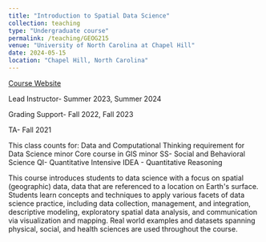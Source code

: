 ```yaml
---
title: "Introduction to Spatial Data Science"
collection: teaching
type: "Undergraduate course"
permalink: /teaching/GEOG215
venue: "University of North Carolina at Chapel Hill"
date: 2024-05-15
location: "Chapel Hill, North Carolina"
---
```

[Course Website](https://jucardwell.github.io/geog215/)

Lead Instructor- Summer 2023, Summer 2024

Grading Support- Fall 2022, Fall 2023

TA- Fall 2021

This class counts for:
Data and Computational Thinking requirement for Data Science minor
Core course in GIS minor
SS- Social and Behavioral Science
QI- Quantitative Intensive
IDEA - Quantitative Reasoning

This course introduces students to data science with a focus on spatial (geographic) data, data that are referenced to a location on Earth's surface. Students learn concepts and techniques to apply various facets of data science practice, including data collection, management, and integration, descriptive modeling, exploratory spatial data analysis, and communication via visualization and mapping. Real world examples and datasets spanning physical, social, and health sciences are used throughout the course.

